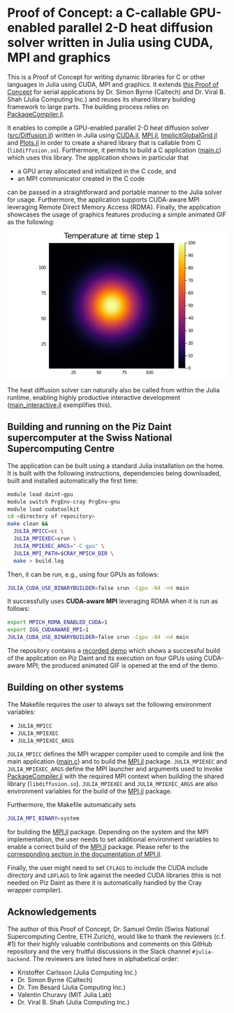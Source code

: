 # Proof of Concept: a C-callable GPU-enabled parallel 2-D heat diffusion solver written in Julia using CUDA,  MPI and graphics

This is a Proof of Concept for writing dynamic libraries for C or other languages in Julia using CUDA, MPI and graphics. It extends [this Proof of Concept](https://github.com/simonbyrne/libcg) for serial applications by Dr. Simon Byrne (Caltech) and Dr. Viral B. Shah (Julia Computing Inc.) and reuses its shared library building framework to large parts. The building process relies on [PackageCompiler.jl].

It enables to compile a GPU-enabled parallel 2-D heat diffusion solver ([src/Diffusion.jl](src/Diffusion.jl)) written in Julia using [CUDA.jl], [MPI.jl], [ImplicitGlobalGrid.jl] and  [Plots.jl] in order to create a shared library that is callable from C (`libdiffusion.so`). Furthermore, it permits to build a C application ([main.c](main.c)) which uses this library. The application shows in particular that
- a GPU array allocated and initialized in the C code, and
- an MPI communicator created in the C code

can be passed in a straightforward and portable manner to the Julia solver for usage. Furthermore, the application supports CUDA-aware MPI leveraging Remote Direct Memory Access (RDMA). Finally, the application showcases the usage of graphics features producing a simple animated GIF as the following:

![produced GIF](diffusion2D.gif)

The heat diffusion solver can naturally also be called from within the Julia runtime, enabling highly productive interactive development ([main_interactive.jl](main_interactive.jl) exemplifies this).


## Building and running on the Piz Daint supercomputer at the Swiss National Supercomputing Centre

The application can be built using a standard Julia installation on the home. It is built with the following instructions, dependencies being downloaded, built and installed automatically the first time:
```bash
module load daint-gpu
module switch PrgEnv-cray PrgEnv-gnu
module load cudatoolkit
cd <directory of repository>
make clean &&
  JULIA_MPICC=cc \
  JULIA_MPIEXEC=srun \
  JULIA_MPIEXEC_ARGS="-C gpu" \
  JULIA_MPI_PATH=$CRAY_MPICH_DIR \
  make > build.log
```
Then, it can be run, e.g., using four GPUs as follows:
```bash
JULIA_CUDA_USE_BINARYBUILDER=false srun -Cgpu -N4 -n4 main
```
It successfully uses **CUDA-aware MPI** leveraging RDMA when it is run as follows:
```bash
export MPICH_RDMA_ENABLED_CUDA=1
export IGG_CUDAAWARE_MPI=1
JULIA_CUDA_USE_BINARYBUILDER=false srun -Cgpu -N4 -n4 main
```

The repository contains a [recorded demo](demo/build_and_run.mp4) which shows a successful build of the application on Piz Daint and its execution on four GPUs using CUDA-aware MPI; the produced animated GIF is opened at the end of the demo.


## Building on other systems

The Makefile requires the user to always set the following environment variables:
- `JULIA_MPICC`
- `JULIA_MPIEXEC`
- `JULIA_MPIEXEC_ARGS`

`JULIA_MPICC` defines the MPI wrapper compiler used to compile and link the main application ([main.c](main.c)) and to build the [MPI.jl] package. `JULIA_MPIEXEC` and `JULIA_MPIEXEC_ARGS` define the MPI launcher and arguments used to invoke [PackageCompiler.jl] with the required MPI context when building the shared library (`libdiffusion.so`). `JULIA_MPIEXEC` and `JULIA_MPIEXEC_ARGS` are also environment variables for the build of the [MPI.jl] package.

Furthermore, the Makefile automatically sets
```bash
JULIA_MPI_BINARY=system
```
for building the [MPI.jl] package. Depending on the system and the MPI implementation, the user needs to set additional environment variables to enable a correct build of the [MPI.jl] package. Please refer to the [corresponding section in the documentation of MPI.jl](https://juliaparallel.github.io/MPI.jl/latest/configuration/#environment_variables).

Finally, the user might need to set `CFLAGS` to include the CUDA include directory and `LDFLAGS` to link against the needed CUDA libraries (this is not needed on Piz Daint as there it is automatically handled by the Cray wrapper compiler).

## Acknowledgements

The author of this Proof of Concept, Dr. Samuel Omlin (Swiss National Supercomputing Centre, ETH Zurich), would like to thank the reviewers (c.f. #1) for their highly valuable contributions and comments on this GitHub repository and the very fruitful discussions in the Slack channel `#julia-backend`. The reviewers are listed here in alphabetical order:
- Kristoffer Carlsson (Julia Computing Inc.)
- Dr. Simon Byrne (Caltech)
- Dr. Tim Besard (Julia Computing Inc.)
- Valentin Churavy (MIT Julia Lab)
- Dr. Viral B. Shah (Julia Computing Inc.)



[MPI.jl]: https://github.com/JuliaParallel/MPI.jl
[CUDA.jl]: https://github.com/JuliaGPU/CUDA.jl
[Plots.jl]: https://github.com/JuliaPlots/Plots.jl
[ImplicitGlobalGrid.jl]: https://github.com/eth-cscs/ImplicitGlobalGrid.jl
[PackageCompiler.jl]: https://github.com/JuliaLang/PackageCompiler.jl
